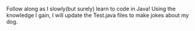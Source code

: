 Follow along as I slowly(but surely) learn to code in Java! Using the knowledge I gain, I will update the Test.java files to make jokes about my dog.
